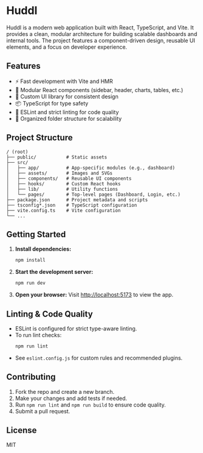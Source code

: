 # Huddl

Huddl is a modern web application built with React, TypeScript, and Vite. It provides a clean, modular architecture for building scalable dashboards and internal tools. The project features a component-driven design, reusable UI elements, and a focus on developer experience.

## Features

- ⚡️ Fast development with Vite and HMR
- 🧩 Modular React components (sidebar, header, charts, tables, etc.)
- 🎨 Custom UI library for consistent design
- 📦 TypeScript for type safety
- 🧹 ESLint and strict linting for code quality
- 📁 Organized folder structure for scalability

## Project Structure

```
/ (root)
├── public/           # Static assets
├── src/
│   ├── app/          # App-specific modules (e.g., dashboard)
│   ├── assets/       # Images and SVGs
│   ├── components/   # Reusable UI components
│   ├── hooks/        # Custom React hooks
│   ├── lib/          # Utility functions
│   └── pages/        # Top-level pages (Dashboard, Login, etc.)
├── package.json      # Project metadata and scripts
├── tsconfig*.json    # TypeScript configuration
├── vite.config.ts    # Vite configuration
└── ...
```

## Getting Started

1. **Install dependencies:**
   ```sh
   npm install
   ```
2. **Start the development server:**
   ```sh
   npm run dev
   ```
3. **Open your browser:**
   Visit [http://localhost:5173](http://localhost:5173) to view the app.

## Linting & Code Quality

- ESLint is configured for strict type-aware linting.
- To run lint checks:
  ```sh
  npm run lint
  ```
- See `eslint.config.js` for custom rules and recommended plugins.

## Contributing

1. Fork the repo and create a new branch.
2. Make your changes and add tests if needed.
3. Run `npm run lint` and `npm run build` to ensure code quality.
4. Submit a pull request.

## License

MIT
